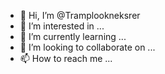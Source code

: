 - 👋 Hi, I’m @Tramplookneksrer
- 👀 I’m interested in ...
- 🌱 I’m currently learning ...
- 💞️ I’m looking to collaborate on ...
- 📫 How to reach me ...

<!---
Tramplookneksrer/Tramplookneksrer is a ✨ special ✨ repository because its `README.md` (this file) appears on your GitHub profile.
You can click the Preview link to take a look at your changes.
--->
